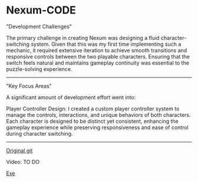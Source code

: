 # Nexum-CODE

"Development Challenges"

The primary challenge in creating Nexum was designing a fluid character-switching system. Given that this was my first time implementing such a mechanic, it required extensive iteration to achieve smooth transitions and responsive controls between the two playable characters. Ensuring that the switch feels natural and maintains gameplay continuity was essential to the puzzle-solving experience.

---------------------

"Key Focus Areas"

A significant amount of development effort went into:

Player Controller Design: I created a custom player controller system to manage the controls, interactions, and unique behaviors of both characters. Each character is designed to be distinct yet consistent, enhancing the gameplay experience while preserving responsiveness and ease of control during character switching.

---------------------

[Original git](https://github.com/aiv01/nexum)

Video: TO DO

[Exe](https://github.com/Thefoxy1978/Nexum-CODE/releases/tag/indie)
